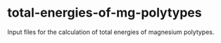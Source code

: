 # total-energies-of-mg-polytypes
Input files for the calculation of total energies of magnesium polytypes.

